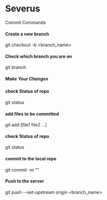 # Severus

Commit Commands

#### Create a new branch
git checkout -b <branch_name>

#### Check which branch you are on
git branch

#####  Make Your Changes #####

#### check Status of repo
git status

#### add files to be  committed
git add [file1 file2 ...]

#### check Status of repo
git status

#### commit to the local repo
git commit -m "<Commit message>"

#### Push to the server
git push --set-upstream origin <branch_name>

